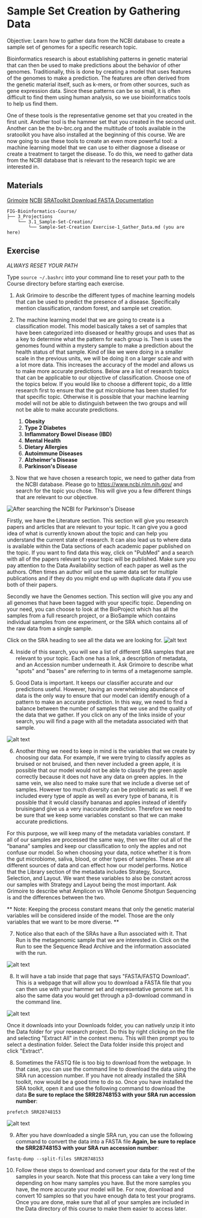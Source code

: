 # Sample Set Creation by Gathering Data

Objective: Learn how to gather data from the NCBI database to create a sample set of genomes for a specific research topic.

Bioinformatics research is about establishing patterns in genetic material that can then be used to make predictions about the behavior of other genomes. Traditionally, this is done by creating a model that uses features of the genomes to make a prediction. The features are often derived from the genetic material itself, such as k-mers, or from other sources, such as gene expression data. Since these patterns can be so small, it is often difficult to find them using human analysis, so we use bioinformatics tools to help us find them.

One of these tools is the representative genome set that you created in the first unit. Another tool is the hammer set that you created in the second unit. Another can be the bv-brc.org and the multitude of tools available in the sratoolkit you have also installed at the beginning of this course. We are now going to use these tools to create an even more powerful tool: a machine learning model that we can use to either diagnose a disease or create a treatment to target the disease. To do this, we need to gather data from the NCBI database that is relevant to the research topic we are interested in.

## Materials
[Grimoire](https://chat.openai.com/g/g-n7Rs0IK86-grimoire)
[NCBI](https://www.ncbi.nlm.nih.gov/)
[SRAToolkit Download FASTA Documentation](https://www.ncbi.nlm.nih.gov/books/NBK242621/)

```
FIG-Bioinformatics-Course/
├── 3_Projections
    └── 3.1_Sample-Set-Creation/
        └── Sample-Set-Creation Exercise-1_Gather_Data.md (you are here)
```

## Exercise

*ALWAYS RESET YOUR PATH* 

Type `source ~/.bashrc` into your command line to reset your path to the Course directory before starting each exercise.

1. Ask Grimoire to describe the different types of machine learning models that can be used to predict the presence of a disease. Specifically mention classification, random forest, and sample set creation.

2. The machine learning model that we are going to create is a classification model. This model basically takes a set of samples that have been categorized into diseased or healthy groups and uses that as a key to determine what the pattern for each group is. Then is uses the genomes found within a mystery sample to make a prediction about the health status of that sample. Kind of like we were doing in a smaller scale in the previous units, we will be doing it on a larger scale and with a lot more data. This increases the accuracy of the model and allows us to make more accurate predictions. Below are a list of research topics that can be applicable to our objective of classification. Choose one of the topics below. If you would like to choose a different topic, do a little research first to ensure that the gut microbiome has been studied for that specific topic. Otherwise it is possible that your machine learning model will not be able to distinguish between the two groups and will not be able to make accurate predictions.

   1. **Obesity**
   2. **Type 2 Diabetes**
   3. **Inflammatory Bowel Disease (IBD)**
   4. **Mental Health**
   5. **Dietary Allergies**
   6. **Autoimmune Diseases**
   7. **Alzheimer's Disease**
   8. **Parkinson's Disease**

3. Now that we have chosen a research topic, we need to gather data from the NCBI database. Please go to https://www.ncbi.nlm.nih.gov/ and search for the topic you chose. This will give you a few different things that are relevant to our objective. 

![After searching the NCBI for Parkinson's Disease](NCBISearch.png)

Firstly, we have the Literature section. This section will give you research papers and articles that are relevant to your topic. It can give you a good idea of what is currently known about the topic and can help you understand the current state of research. It can also lead us to where data is available within the Data sections of each academic paper published on the topic. If you want to find data this way, click on "PubMed" and a search with all of the papers relevant to your topic will be published. Make sure you pay attention to the Data Availability section of each paper as well as the authors. Often times an author will use the same data set for multiple publications and if they do you might end up with duplicate data if you use both of their papers.

Secondly we have the Genomes section. This section will give you any and all genomes that have been tagged with your specific topic. Depending on your need, you can choose to look at the BioProject which has all the samples from a full research project, or a BioSample which contains individual samples from one experiment, or the SRA which contains all of the raw data from a single sample. 

Click on the SRA heading to see all the data we are looking for.
![alt text](SRA.png)

4. Inside of this search, you will see a list of different SRA samples that are relevant to your topic. Each one has a link, a description of metadata, and an Accession number underneath it. Ask Grimoire to describe what "spots" and "bases" are referring to in terms of a metagenome sample. 

5. Good Data is important. It keeps our classifier accurate and our predictions useful. However, having an overwhelming abundance of data is the only way to ensure that our model can identify enough of a pattern to make an accurate prediction. In this way, we need to find a balance between the number of samples that we use and the quality of the data that we gather. If you click on any of the links inside of your search, you will find a page with all the metadata associated with that sample. 

![alt text](SRAMetaData.png)

6. Another thing we need to keep in mind is the variables that we create by choosing our data. For example, if we were trying to classify apples as bruised or not bruised, and then never included a green apple, it is possible that our model would not be able to classify the green apple correctly because it does not have any data on green apples. In the same vein, we also need to make sure that we include a diverse set of samples. However too much diversity can be problematic as well. If we included every type of apple as well as every type of banana, it is possible that it would classify bananas and apples instead of identify bruisingand give us a very inaccurate prediction. Therefore we need to be sure that we keep some variables constant so that we can make accurate predictions. 

For this purpose, we will keep many of the metadata variables constant. If all of our samples are processed the same way, then we filter out all of the "banana" samples and keep our classification to only the apples and not confuse our model. So when choosing your data, notice whether it is from the gut microbiome, saliva, blood, or other types of samples. These are all different sources of data and can effect how our model performs. Notice that the Library section of the metadata includes Strategy, Source, Selection, and Layout. We want these variables to also be constant across our samples with Strategy and Layout being the most important. Ask Grimoire to describe what Amplicon vs Whole Genome Shotgun Sequencing is and the differences between the two.

** Note: Keeping the process constant means that only the genetic material variables will be considered inside of the model. Those are the only variables that we want to be more diverse. **

7. Notice also that each of the SRAs have a Run associated with it. That Run is the metagenomic sample that we are interested in. Click on the Run to see the Sequence Read Archive and the information associated with the run. 

![alt text](SRARun.png)

8. It will have a tab inside that page that says "FASTA/FASTQ Download". This is a webpage that will allow you to download a FASTA file that you can then use with your hammer set and representative genome set. It is also the same data you would get through a p3-download command in the command line.

![alt text](SRAFASTQ.png)

Once it downloads into your Downloads folder, you can natively unzip it into the Data folder for your research project. Do this by right clicking on the file and selecting "Extract All" in the context menu. This will then prompt you to select a destination folder. Select the Data folder inside this project and click "Extract".

8. Sometimes the FASTQ file is too big to download from the webpage. In that case, you can use the command line to download the data using the SRA run accession number. If you have not already installed the SRA toolkit, now would be a good time to do so. Once you have installed the SRA toolkit, open it and use the following command to download the data **Be sure to replace the SRR28748153 with your SRA run accession number**:

```
prefetch SRR28748153
```

![alt text](SRAFASTQtoobig.png)

9. After you have downloaded a single SRA run, you can use the following command to convert the data into a FASTA file **Again, be sure to replace the SRR28748153 with your SRA run accession number**:

```
fastq-dump --split-files SRR28748153 
```

10. Follow these steps to download and convert your data for the rest of the samples in your search. Note that this process can take a very long time depending on how many samples you have. But the more samples you have, the more accurate your model will be. For now, download and convert 10 samples so that you have enough data to test your programs. Once you are done, make sure that all of your samples are included in the Data directory of this course to make them easier to access later.


